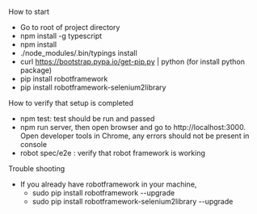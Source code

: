 How to start

- Go to root of project directory
- npm install -g typescript
- npm install
- ./node_modules/.bin/typings install
- curl https://bootstrap.pypa.io/get-pip.py | python (for install python package)
- pip install robotframework
- pip install robotframework-selenium2library

How to verify that setup is completed
- npm test: test should be run and passed
- npm run server, then open browser and go to http://localhost:3000. Open developer tools in Chrome,
  any errors should not be present in console
- robot spec/e2e : verify that robot framework is working

Trouble shooting
- If you already have robotframework in your machine,
  - sudo pip install robotframework --upgrade
  - sudo pip install robotframework-selenium2library --upgrade
   